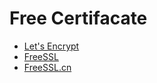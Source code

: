 # Free Certifacate

- [Let's Encrypt](https://letsencrypt.org/)
- [FreeSSL](https://www.freessl.com/)
- [FreeSSL.cn](https://freessl.cn/)
